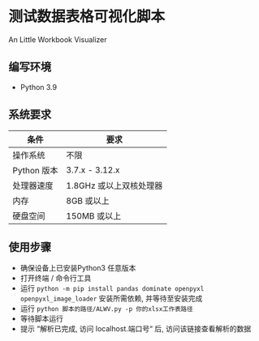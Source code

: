 # 测试数据表格可视化脚本
An Little Workbook Visualizer
## 编写环境
* Python 3.9
## 系统要求

| 条件        | 要求                    |
| ----------- | ----------------------- |
| 操作系统    | 不限                    |
| Python 版本 | 3.7.x - 3.12.x          |
| 处理器速度  | 1.8GHz 或以上双核处理器 |
| 内存        | 8GB 或以上              |
| 硬盘空间    | 150MB 或以上            |

## 使用步骤
* 确保设备上已安装Python3 任意版本
* 打开终端 / 命令行工具
* 运行  `python -m pip install pandas dominate openpyxl openpyxl_image_loader` 安装所需依赖, 并等待至安装完成
* 运行 `python 脚本的路径/ALWV.py -p 你的xlsx工作表路径`
* 等待脚本运行
* 提示 “解析已完成, 访问 localhost.端口号“ 后, 访问该链接查看解析的数据
